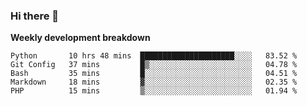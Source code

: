 ### Hi there 👋


**Weekly development breakdown**

<!--START_SECTION:waka-->
```text
Python       10 hrs 48 mins  █████████████████████░░░░   83.52 % 
Git Config   37 mins         █▒░░░░░░░░░░░░░░░░░░░░░░░   04.78 % 
Bash         35 mins         █░░░░░░░░░░░░░░░░░░░░░░░░   04.51 % 
Markdown     18 mins         ▓░░░░░░░░░░░░░░░░░░░░░░░░   02.35 % 
PHP          15 mins         ▒░░░░░░░░░░░░░░░░░░░░░░░░   01.94 % 
```
<!--END_SECTION:waka-->
